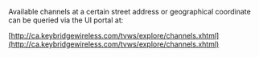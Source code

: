 Available channels at a certain street address or geographical coordinate can be queried via the UI portal at:

[http://ca.keybridgewireless.com/tvws/explore/channels.xhtml](http://ca.keybridgewireless.com/tvws/explore/channels.xhtml)



